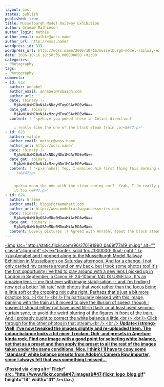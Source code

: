 ```yaml
---
layout: post
status: publish
published: true
title: Musselburgh Model Railway Exhibition
author: Graeme Mathieson
author_login: mathie
author_email: mathie@woss.name
author_url: http://woss.name/
wordpress_id: 335
wordpress_url: http://woss.name/2006/10/16/musselburgh-model-railway-exhibition/
date: 2006-10-16 10:50:36.000000000 +01:00
categories:
- Photography
tags:
- Photography
comments:
- id: 622
  author: Annabel
  author_email: annabel@rubaidh.com
  author_url: ''
  date: !binary |-
    MjAwNi0xMC0xNiAxNDoyMToyOSArMDEwMA==
  date_gmt: !binary |-
    MjAwNi0xMC0xNiAxMzoyMToyOSArMDEwMA==
  content: ! '<p>have you poked these in Colins direction?

    i really like the one of the black steam train :o)<&#47;p>'
- id: 623
  author: mathie
  author_email: mathie@woss.name
  author_url: http://woss.name/
  date: !binary |-
    MjAwNi0xMC0xNiAxNDoyNDo1MCArMDEwMA==
  date_gmt: !binary |-
    MjAwNi0xMC0xNiAxMzoyNDo1MCArMDEwMA==
  content: ! '<p>annabel: Yep, I emailed him first thing this morning with the link.
    :)<&#47;p>


    <p>You mean the one with the steam coming out?  Yeah, I''m really pleased with
    it too.<&#47;p>'
- id: 624
  author: Graeme
  author_email: blogs@graemehatt.com
  author_url: http://www.modelrailwayaccessories.com
  date: !binary |-
    MjAwNy0xMi0yOSAwMDo0MDoxMiArMDAwMA==
  date_gmt: !binary |-
    MjAwNy0xMi0yOSAwMDo0MDoxMiArMDAwMA==
  content: Lovely pictures :) Agreed with Annabel about the black steam train
---
```

<a href="http:&#47;&#47;www.flickr.com&#47;photos&#47;mathie&#47;270191990&#47;" title=""><img src="http:&#47;&#47;static.flickr.com&#47;96&#47;270191990_ba69f77a19_m.jpg" alt="" class="alignright" style="border: solid 1px #000000; float: right;" &#47;><&#47;a>Annabel and I popped along to the Musselburgh Model Railway Exhibition in Musselburgh on Saturday afternoon.  And for  a change, I not only carried my camera around on my back, but I took some photos too!  It's the first opportunity I've had to play around with a new lens I picked up in London in September, a <a href="http:&#47;&#47;www.canon.co.uk&#47;For_Home&#47;Product_Finder&#47;Cameras&#47;EF_Lenses&#47;Zoom_Lenses&#47;EF_24-105mm_f4_L_IS_USM&#47;index.asp?ComponentID=306159&SourcePageID=26341#1">Canon EF 24-105mm f&#47;4L IS USM<&#47;a>.  It's an amazing lens -- my first ever with image stabilisation -- and I'm finding I now get a better 'hit rate' with photos that work rather than the focus being a little soft or the cropping not quite right.  Perhaps that's just a bit more practice too. :-)<br &#47;>
<br &#47;>
I'm particularly pleased with this image, panning with the train as it moved to give the illusion of speed, though I suspect I should either not have used fill-in flash, or at least used second-curtain sync, to avoid the weird blurring of the figures in front of the train.  And I probably ought to correct the white balance a little.<br &#47;>
<br &#47;>
Click through for the other photos in that stream.<br &#47;>
<br &#47;>
<strong>Update<&#47;strong> Well, I've now tweaked the images slightly and re-uploaded them.  The colour balance looks a bit nicer, I reckon.  Ooh, and presets in Aperture kinda rock.  Find one image with a good point for selecting white balance, set that as a preset and then apply the preset to all the rest of the images taken under the same conditions.  Nice.  I think I'll have to copy some 'standard' white balance presets from Adobe's Camera Raw importer, since I always felt that was something I missed...

(Posted via <a href="http:&#47;&#47;www.flickr.com&#47;"><img alt="Flickr" src="http:&#47;&#47;www.flickr.com&#47;images&#47;flickr_logo_blog.gif" height="18" width="41" &#47;><&#47;a>.)
